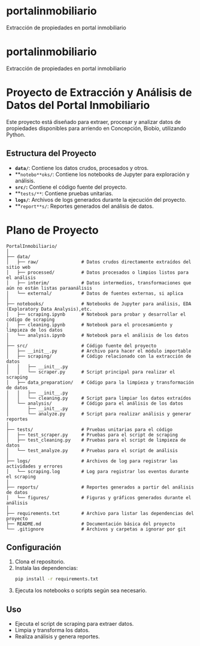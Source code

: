 # portalinmobiliario
Extracción de propiedades en portal inmobiliario

# portalinmobiliario
Extracción de propiedades en portal inmobiliario

# Proyecto de Extracción y Análisis de Datos del Portal Inmobiliario

Este proyecto está diseñado para extraer, procesar y analizar datos de propiedades disponibles para arriendo en Concepción, Biobío, utilizando Python.

## Estructura del Proyecto

- **`data/`**: Contiene los datos crudos, procesados y otros.
- **`notebo**oks/`: Contiene los notebooks de Jupyter para exploración y análisis.
- **`src/`:** Contiene el código fuente del proyecto.
- **`tests/**`: Contiene pruebas unitarias.
- **`logs/`**: Archivos de logs generados durante la ejecución del proyecto.
- **`report**s/`: Reportes generados del análisis de datos.

# Plano de Proyecto

```
PortalInmobiliario/
│
├── data/
│   ├── raw/                # Datos crudos directamente extraídos del sitio web
│   ├── processed/          # Datos procesados o limpios listos para el análisis
│   ├── interim/            # Datos intermedios, transformaciones que aún no están listas paraanálisis
│   └── external/           # Datos de fuentes externas, si aplica
│
├── notebooks/              # Notebooks de Jupyter para análisis, EDA (Exploratory Data Analysis),etc.
│   ├── scraping.ipynb      # Notebook para probar y desarrollar el código de scraping
│   ├── cleaning.ipynb      # Notebook para el procesamiento y limpieza de los datos
│   └── analysis.ipynb      # Notebook para el análisis de los datos
│
├── src/                    # Código fuente del proyecto
│   ├── __init__.py         # Archivo para hacer el módulo importable
│   ├── scraping/           # Código relacionado con la extracción de datos
│   │   ├── __init__.py
│   │   └── scraper.py      # Script principal para realizar el scraping
│   ├── data_preparation/   # Código para la limpieza y transformación de datos
│   │   ├── __init__.py
│   │   └── cleaning.py     # Script para limpiar los datos extraídos
│   └── analysis/           # Código para el análisis de los datos
│       ├── __init__.py
│       └── analyze.py      # Script para realizar análisis y generar reportes
│
├── tests/                  # Pruebas unitarias para el código
│   ├── test_scraper.py     # Pruebas para el script de scraping
│   ├── test_cleaning.py    # Pruebas para el script de limpieza de datos
│   └── test_analyze.py     # Pruebas para el script de análisis
│
├── logs/                   # Archivos de log para registrar las actividades y errores
│   └── scraping.log        # Log para registrar los eventos durante el scraping
│
├── reports/                # Reportes generados a partir del análisis de datos
│   └── figures/            # Figuras y gráficos generados durante el análisis
│
├── requirements.txt        # Archivo para listar las dependencias del proyecto
├── README.md               # Documentación básica del proyecto
└── .gitignore              # Archivos y carpetas a ignorar por git
```

## Configuración

1. Clona el repositorio.
2. Instala las dependencias:
    ```bash
    pip install -r requirements.txt
    ```
3. Ejecuta los notebooks o scripts según sea necesario.

## Uso

- Ejecuta el script de scraping para extraer datos.
- Limpia y transforma los datos.
- Realiza análisis y genera reportes.
